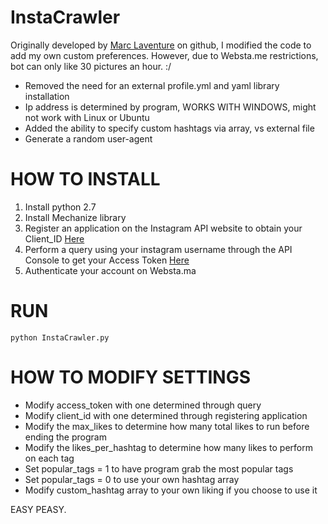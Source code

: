 InstaCrawler
============
Originally developed by [Marc Laventure](https://github.com/marclave) on github, I modified the code to add my own custom preferences. However, due to Websta.me restrictions, bot can only like 30 pictures an hour. :/ 

  - Removed the need for an external profile.yml and yaml library installation 
  - Ip address is determined by program, WORKS WITH WINDOWS, might not work with Linux or Ubuntu
  - Added the ability to specify custom hashtags via array, vs external file
  - Generate a random user-agent

HOW TO INSTALL
==============
1. Install python 2.7
2. Install Mechanize library
3. Register an application on the Instagram API website to obtain your Client_ID [Here](http://instagram.com/developer/clients/manage/)
4. Perform a query using your instagram username through the API Console to get your Access Token [Here](http://instagram.com/developer/api-console/)
5. Authenticate your account on Websta.ma

RUN
=== 
```
python InstaCrawler.py
```

HOW TO MODIFY SETTINGS
======================
- Modify access_token with one determined through query
- Modify client_id with one determined through registering application
- Modify the max_likes to determine how many total likes to run before ending the program
- Modify the likes_per_hashtag to determine how many likes to perform on each tag
- Set popular_tags = 1 to have program grab the most popular tags
- Set popular_tags = 0 to use your own hashtag array
- Modify custom_hashtag array to your own liking if you choose to use it


EASY PEASY.
